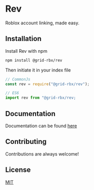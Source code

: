 # Rev

Roblox account linking, made easy.

## Installation

Install Rev with npm

```bash
npm install @grid-rbx/rev
```

Then initiate it in your index file

```javascript
// CommonJs
const rev = require("@grid-rbx/rev");

// ES6
import rev from "@grid-rbx/rev;
```

## Documentation

Documentation can be found [here](https://rev.cursecode.me/docs)

## Contributing

Contributions are always welcome!

## License

[MIT](https://choosealicense.com/licenses/mit/)
